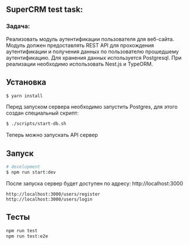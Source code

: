 ## SuperCRM test task:

### Задача:
Реализовать модуль аутентификации пользователя для веб-сайта.
Модуль должен предоставлять REST API для прохождения аутентификации и получения данных по пользователю прошедшему аутентификацию.
Для хранения данных используется Postgresql. При реализации необходимо использовать Nest.js и TypeORM.

## Установка

```bash
$ yarn install
```
Перед запуском сервера необходимо запустить Postgres, для этого создан специальный скрипт:
```bash
$ ./scripts/start-db.sh
```

Теперь можно запускать API сервер

## Запуск

```bash
# development
$ npm run start:dev
```
После запуска сервер будет доступен по адресу: http://localhost:3000
```
http://localhost:3000/users/register
http://localhost:3000/users/login
```
## Тесты

```bash
npm run test
npm run test:e2e
```
